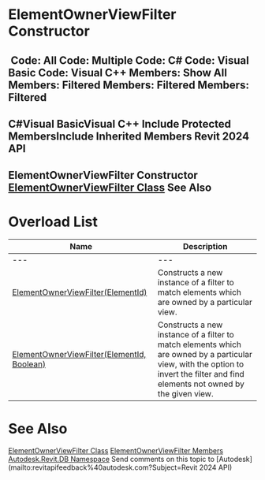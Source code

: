 # ElementOwnerViewFilter Constructor

﻿
 Code: All Code: Multiple Code: C# Code: Visual Basic Code: Visual C++  Members: Show All Members: Filtered Members: Filtered Members: Filtered   
---  
C#Visual BasicVisual C++
Include Protected MembersInclude Inherited Members
Revit 2024 API  
---  
ElementOwnerViewFilter Constructor   
[ElementOwnerViewFilter Class](cfaecf4c-b6b9-1481-de4f-e8d74e743911.md "ElementOwnerViewFilter Class") See Also  
---  
# Overload List
| Name | Description |
| --- | --- |
| --- | --- | --- |
| [ElementOwnerViewFilter(ElementId)](154a3c37-b6b8-7e40-1027-8fd883a311a9.md "ElementOwnerViewFilter Constructor \(ElementId\)") | Constructs a new instance of a filter to match elements which are owned by a particular view. |
| [ElementOwnerViewFilter(ElementId, Boolean)](8e88e85e-eeeb-e71a-e513-90f0716bee19.md "ElementOwnerViewFilter Constructor \(ElementId, Boolean\)") | Constructs a new instance of a filter to match elements which are owned by a particular view, with the option to invert the filter and find elements not owned by the given view. |

# See Also
[ElementOwnerViewFilter Class](cfaecf4c-b6b9-1481-de4f-e8d74e743911.md "ElementOwnerViewFilter Class")
[ElementOwnerViewFilter Members](b898c6a2-434b-a746-180a-f3f2d7da8ca0.md "ElementOwnerViewFilter Members")
[Autodesk.Revit.DB Namespace](87546ba7-461b-c646-cbb1-2cb8f5bff8b2.md "Autodesk.Revit.DB Namespace")
Send comments on this topic to [Autodesk](mailto:revitapifeedback%40autodesk.com?Subject=Revit 2024 API)